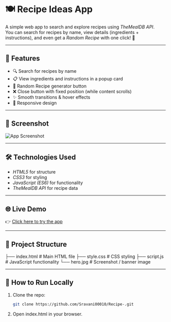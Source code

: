 # 🍽 Recipe Ideas App

A simple web app to search and explore recipes using *TheMealDB API*.  
You can search for recipes by name, view details (ingredients + instructions), and even get a *Random Recipe* with one click! 🎲

---

## 🚀 Features
- 🔍 Search for recipes by name  
- 📋 View ingredients and instructions in a popup card  
- 🎲 Random Recipe generator button  
- ❌ Close button with fixed position (while content scrolls)  
- ✨ Smooth transitions & hover effects  
- 📱 Responsive design  

---

## 📸 Screenshot
![App Screenshot](hero.jpg)

---

## 🛠 Technologies Used
- *HTML5* for structure  
- *CSS3* for styling  
- *JavaScript (ES6)* for functionality  
- *TheMealDB API* for recipe data  

---

## 🌐 Live Demo
👉 [Click here to try the app](https://Sravani00010.github.io/Recipe-/)

---

## 📂 Project Structure
├── index.html # Main HTML file
├── style.css # CSS styling
├── script.js # JavaScript functionality
└── hero.jpg # Screenshot / banner image

---

## 📝 How to Run Locally
1. Clone the repo:
   ```bash
   git clone https://github.com/Sravani00010/Recipe-.git
2. Open index.html in your browser.
